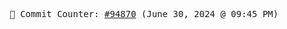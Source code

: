 <p align="center">
    <samp>
        📮 Commit Counter: <a href="https://github.com/Javascript-void0/Javascript-void0/commits/main">#94870</a> (June 30, 2024 @ 09:45 PM)
    </samp>
</p>